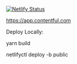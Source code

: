 [![Netlify Status](https://api.netlify.com/api/v1/badges/0b63c4f9-aba7-40ae-ac69-9f7c97f1062e/deploy-status)](https://app.netlify.com/sites/gallant-almeida-12a833/deploys)

https://app.contentful.com

Deploy Locally:

yarn build

netlifyctl deploy -b public
